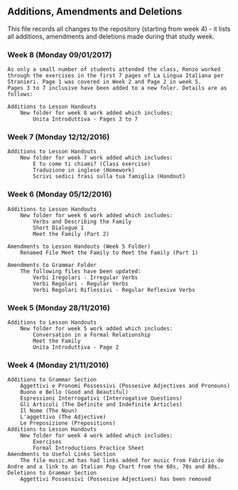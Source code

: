 ## Additions, Amendments and Deletions

This file records all changes to the repository (starting from week 4) - it lists all additions, amendments and deletions made during that study week.

### Week 8 (Monday 09/01/2017)

    As only a small number of students attended the class, Renzo worked through the exercises in the first 7 pages of La Lingua Italiana per Stranieri. Page 1 was covered in Week 2 and Page 2 in week 5.
    Pages 3 to 7 inclusive have been added to a new foler. Details are as follows:
    
    Additions to Lesson Handouts
        New folder for week 8 work added which includes:
            Unita Introduttiva - Pages 3 to 7
    

### Week 7 (Monday 12/12/2016)

    Additions to Lesson Handouts
        New folder for week 7 work added which includes:
            E tu come ti chiami? (Class exercise)
            Traduzione in inglese (Homework)
            Scrivi sedici frasi sulla tua famiglia (Handout)
            
### Week 6 (Monday 05/12/2016)

    Additions to Lesson Handouts
        New folder for week 6 work added which includes:
            Verbs and Describing the Family
            Short Dialogue 1
            Meet the Family (Part 2)
            
    Amendments to Lesson Handouts (Week 5 Folder)
        Renamed File Meet the Family to Meet the Family (Part 1)
        
    Amendments to Grammar Folder   
        The following files have been updated:
            Verbi Iregolari - Irregular Verbs
            Verbi Regolari - Regular Verbs
            Verbi Regolari Riflessivi - Regular Reflexive Verbs

### Week 5 (Monday 28/11/2016)

    Additions to Lesson Handouts
        New folder for week 5 work added which includes:
            Conversation in a Formal Relationship
            Meet the Family
            Unita Introduttiva - Page 2

### Week 4 (Monday 21/11/2016)

    Additions to Grammar Section
        Aggettivi e Pronomi Possessivi (Possesive Adjectives and Pronouns)
        Buono e Bello (Good and Beautiful)
        Espressioni Interrogativi (Interrogative Questions)
        Gli Articoli (The Definite and Indefinite Articles)
        Il Nome (The Noun)
        L'aggettivo (The Adjective)
        Le Preposizione (Prepositions)
    Additions to Lesson Handouts
        New folder for week 4 work added which includes:
            Exercises
            Formal Introductions Practice Sheet
    Amendments to Useful Links Section
        The file music.md has had links added for music from Fabrizio de Andre and a link to an Italian Pop Chart from the 60s, 70s and 80s.
    Deletions to Grammar Section
        Aggettivi Possessivi (Possesive Adjectives) has been removed